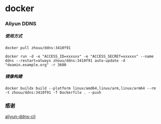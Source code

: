 # docker



### Aliyun DDNS

##### 使用方式

```shell
docker pull zhouu/ddns:3410f91

docker run -d -e "ACCESS_ID=xxxxxx" -e "ACCESS_SECRET=xxxxxx" --name ddns --restart=always zhouu/ddns:3410f91 auto-update -d "doamin.example.org" -r 3600
```

##### 镜像构建

```shell
docker buildx build --platform linux/amd64,linux/arm,linux/arm64 --rm -t zhouu/ddns:3410f91 -f Dockerfile . --push
```

### 感谢

[aliyun-ddns-cli](https://github.com/honwen/aliyun-ddns-cli)